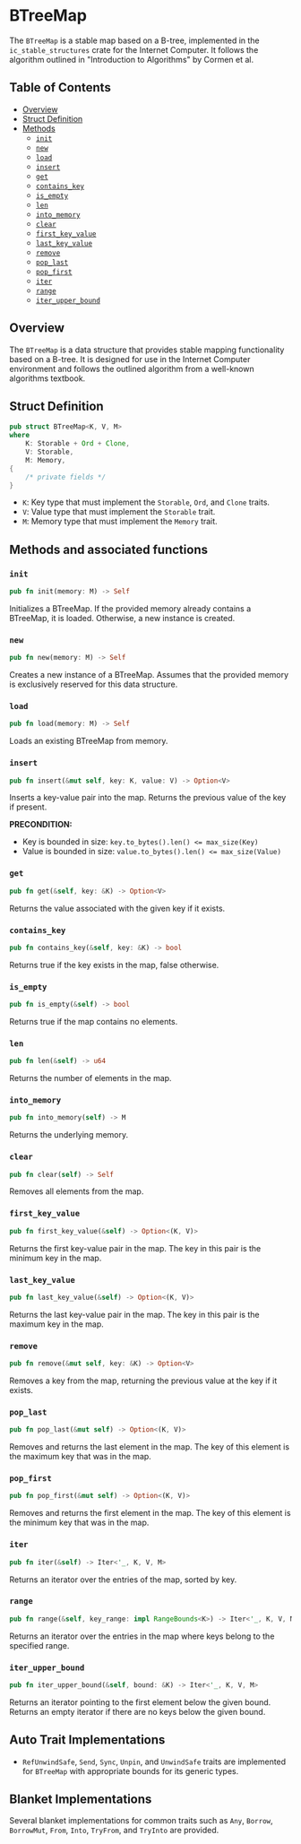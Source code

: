 


# BTreeMap

The `BTreeMap` is a stable map based on a B-tree, implemented in the `ic_stable_structures` crate for the Internet Computer. It follows the algorithm outlined in "Introduction to Algorithms" by Cormen et al.

## Table of Contents

- [Overview](#overview)
- [Struct Definition](#struct-definition)
- [Methods](#methods)
  - [`init`](#init)
  - [`new`](#new)
  - [`load`](#load)
  - [`insert`](#insert)
  - [`get`](#get)
  - [`contains_key`](#contains_key)
  - [`is_empty`](#is_empty)
  - [`len`](#len)
  - [`into_memory`](#into_memory)
  - [`clear`](#clear)
  - [`first_key_value`](#first_key_value)
  - [`last_key_value`](#last_key_value)
  - [`remove`](#remove)
  - [`pop_last`](#pop_last)
  - [`pop_first`](#pop_first)
  - [`iter`](#iter)
  - [`range`](#range)
  - [`iter_upper_bound`](#iter_upper_bound)

## Overview

The `BTreeMap` is a data structure that provides stable mapping functionality based on a B-tree. It is designed for use in the Internet Computer environment and follows the outlined algorithm from a well-known algorithms textbook.

## Struct Definition

```rust
pub struct BTreeMap<K, V, M>
where
    K: Storable + Ord + Clone,
    V: Storable,
    M: Memory,
{
    /* private fields */
}
```

- `K`: Key type that must implement the `Storable`, `Ord`, and `Clone` traits.
- `V`: Value type that must implement the `Storable` trait.
- `M`: Memory type that must implement the `Memory` trait.

## Methods and associated functions

### `init`

```rust
pub fn init(memory: M) -> Self
```

Initializes a BTreeMap. If the provided memory already contains a BTreeMap, it is loaded. Otherwise, a new instance is created.

### `new`

```rust
pub fn new(memory: M) -> Self
```

Creates a new instance of a BTreeMap. Assumes that the provided memory is exclusively reserved for this data structure.

### `load`

```rust
pub fn load(memory: M) -> Self
```

Loads an existing BTreeMap from memory.

### `insert`

```rust
pub fn insert(&mut self, key: K, value: V) -> Option<V>
```

Inserts a key-value pair into the map. Returns the previous value of the key if present.

**PRECONDITION:**
- Key is bounded in size: `key.to_bytes().len() <= max_size(Key)`
- Value is bounded in size: `value.to_bytes().len() <= max_size(Value)`

### `get`

```rust
pub fn get(&self, key: &K) -> Option<V>
```

Returns the value associated with the given key if it exists.

### `contains_key`

```rust
pub fn contains_key(&self, key: &K) -> bool
```

Returns true if the key exists in the map, false otherwise.

### `is_empty`

```rust
pub fn is_empty(&self) -> bool
```

Returns true if the map contains no elements.

### `len`

```rust
pub fn len(&self) -> u64
```

Returns the number of elements in the map.

### `into_memory`

```rust
pub fn into_memory(self) -> M
```

Returns the underlying memory.

### `clear`

```rust
pub fn clear(self) -> Self
```

Removes all elements from the map.

### `first_key_value`

```rust
pub fn first_key_value(&self) -> Option<(K, V)>
```

Returns the first key-value pair in the map. The key in this pair is the minimum key in the map.

### `last_key_value`

```rust
pub fn last_key_value(&self) -> Option<(K, V)>
```

Returns the last key-value pair in the map. The key in this pair is the maximum key in the map.

### `remove`

```rust
pub fn remove(&mut self, key: &K) -> Option<V>
```

Removes a key from the map, returning the previous value at the key if it exists.

### `pop_last`

```rust
pub fn pop_last(&mut self) -> Option<(K, V)>
```

Removes and returns the last element in the map. The key of this element is the maximum key that was in the map.

### `pop_first`

```rust
pub fn pop_first(&mut self) -> Option<(K, V)>
```

Removes and returns the first element in the map. The key of this element is the minimum key that was in the map.

### `iter`

```rust
pub fn iter(&self) -> Iter<'_, K, V, M>
```

Returns an iterator over the entries of the map, sorted by key.

### `range`

```rust
pub fn range(&self, key_range: impl RangeBounds<K>) -> Iter<'_, K, V, M>
```

Returns an iterator over the entries in the map where keys belong to the specified range.

### `iter_upper_bound`

```rust
pub fn iter_upper_bound(&self, bound: &K) -> Iter<'_, K, V, M>
```

Returns an iterator pointing to the first element below the given bound. Returns an empty iterator if there are no keys below the given bound.

## Auto Trait Implementations

- `RefUnwindSafe`, `Send`, `Sync`, `Unpin`, and `UnwindSafe` traits are implemented for `BTreeMap` with appropriate bounds for its generic types.

## Blanket Implementations

Several blanket implementations for common traits such as `Any`, `Borrow`, `BorrowMut`, `From`, `Into`, `TryFrom`, and `TryInto` are provided.

